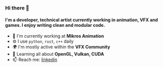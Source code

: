 ### Hi there 👋

#### I'm a developer, technical artist currently working in animation, VFX and games. I enjoy writing clean and modular code. 

- 🏢 I'm currently working at **Mikros Animation**
- ⚙️ I use `python`, `rust`, `c++` daily
- 🌍 I'm mostly active within the **VFX Community**
- 🌱 Learning all about **OpenGL, Vulkan, CUDA**
- 📫 Reach me: [linkedin](https://www.linkedin.com/in/siddhartha-basu-3431002a/)
